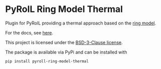 # PyRolL Ring Model Thermal

Plugin for PyRolL providing a thermal approach based on the [ring model](https://github.com/pyroll-project/pyroll-ring-model).

For the docs, see [here](docs/docs.pdf).

This project is licensed under the [BSD-3-Clause license](LICENSE).

The package is available via PyPi and can be installed with

    pip install pyroll-ring-model-thermal